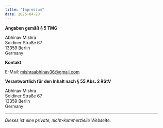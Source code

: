 ```yaml
---
title: "Impressum"
date: 2025-04-23
---
```


**Angaben gemäß § 5 TMG**

Abhinav Mishra  
Soldiner Straße 67  
13359 Berlin  
Germany

**Kontakt**

E-Mail: [mishraabhinav36@gmail.com](mailto:mishraabhinav36@gmail.com)

**Verantwortlich für den Inhalt nach § 55 Abs. 2 RStV**

Abhinav Mishra  
Soldiner Straße 67  
13359 Berlin  
Germany

---

*Dieses ist eine private, nicht-kommerzielle Webseite.*
